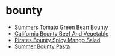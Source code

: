 # bounty

 * [Summers Tomato Green Bean Bounty](../../index/s/summers-tomato-green-bean-bounty-105480.json)
 * [California Bounty Beef And Vegetable](../../index/c/california-bounty-beef-and-vegetable.json)
 * [Pirates Bounty Spicy Mango Salad](../../index/p/pirates-bounty-spicy-mango-salad.json)
 * [Summer Bounty Pasta](../../index/s/summer-bounty-pasta.json)
